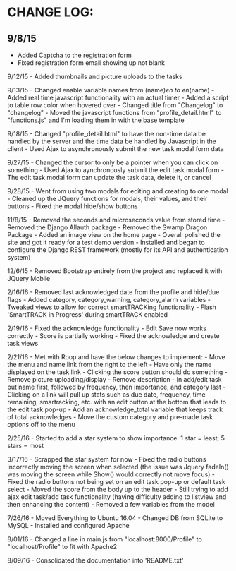 # CHANGE LOG:
## 9/8/15
 +   Added Captcha to the registration form
 +   Fixed registration form email showing up not blank

9/12/15 - Added thumbnails and picture uploads to the tasks

9/13/15 - Changed enable variable names from (name)_en to en_(name)
     - Added real time javascript functionality with an actual timer
     - Added a script to table row color when hovered over
     - Changed title from "Changelog" to "changelog"
     - Moved the javascript functions from "profile_detail.html" to "functions.js" and I'm loading them in with the base template
	
9/18/15 - Changed "profile_detail.html" to have the non-time data be handled by the server and the time data be handled by Javascript in the client
     - Used Ajax to asynchronously submit the new task modal form data

9/27/15 - Changed the cursor to only be a pointer when you can click on something
     - Used Ajax to aynchronously submit the edit task modal form
     - The edit task modal form can update the task data, delete it, or cancel

9/28/15 - Went from using two modals for editing and creating to one modal
     - Cleaned up the JQuery functions for modals, their values, and their buttons
     - Fixed the modal hide/show buttons

11/8/15 - Removed the seconds and microseconds value from stored time
     - Removed the Django Allauth package
     - Removed the Swamp Dragon Package
     - Added an image view on the home page
     - Overall polished the site and got it ready for a test demo version
     - Installed and began to configure the Django REST framework (mostly for its API and authentication system)

12/6/15 - Removed Bootstrap entirely from the project and replaced it with JQuery Mobile
     
2/16/16 - Removed last acknowledged date from the profile and hide/due flags
     - Added category, category_warning, category_alarm variables
     - Tweaked views to allow for correct smartTRACKing functionality
     - Flash 'SmartTRACK in Progress' during smartTRACK enabled

2/19/16 - Fixed the acknowledge functionality
     - Edit Save now works correctly
     - Score is partially working
     - Fixed the acknowledge and create task views

2/21/16 - Met with Roop and have the below changes to implement:
     - Move the menu and name link from the right to the left
     - Have only the name displayed on the task link
     - Clicking the score button should do something
     - Remove picture uploading/display
     - Remove description
     - In add/edit task put name first, followed by frequency, then importance, and category last
     - Clicking on a link will pull up stats such as due date, frequency, time remaining, smartracking, etc. with an edit button at the bottom that leads to the edit task pop-up
     - Add an acknowledge_total variable that keeps track of total acknowledges
     - Move the custom category and pre-made task options off to the menu

2/25/16 - Started to add a star system to show importance: 1 star = least; 5 stars = most

3/17/16 - Scrapped the star system for now
     - Fixed the radio buttons incorrectly moving the screen when selected (the issue was Jquery fadeIn() was moving the screen while Show() would correctly not move focus)
     - Fixed the radio buttons not being set on an edit task pop-up or default task select
     - Moved the score from the body up to the header
     - Still trying to add ajax edit task/add task functionality (having difficulty adding to listview and then enhancing the content)
     - Removed a few variables from the model
     
7/26/16 - Moved Everything to Ubuntu 16.04
     - Changed DB from SQLite to MySQL
     - Installed and configured Apache

8/01/16 - Changed a line in main.js from "localhost:8000/Profile" to "localhost/Profile" to fit with  Apache2
     
8/09/16 - Consolidated the documentation into 'README.txt'
